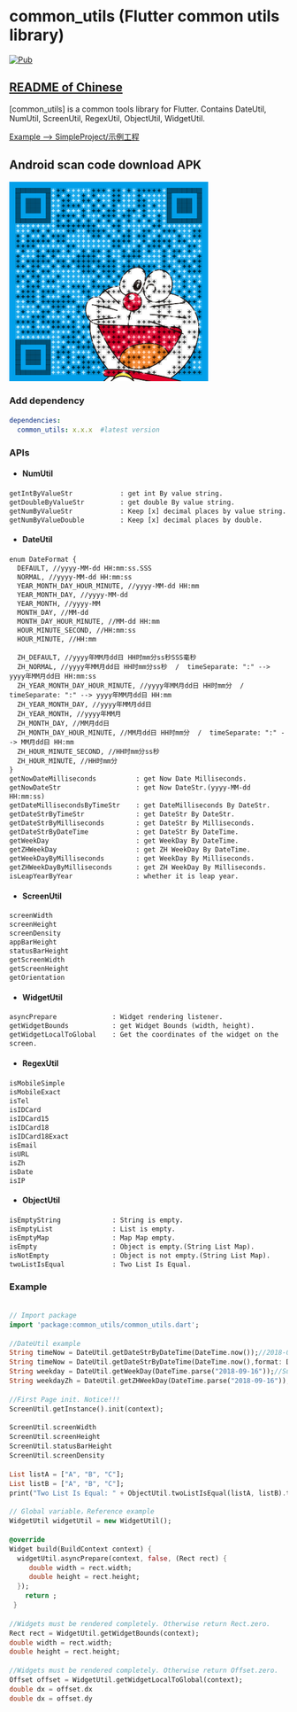# common_utils (Flutter common utils library)

[![Pub](https://img.shields.io/pub/v/common_utils.svg?style=flat-square)](https://pub.dartlang.org/packages/common_utils)

## [README of Chinese][readme-cn]

[common_utils]  is a common tools library for Flutter.
Contains DateUtil, NumUtil, ScreenUtil, RegexUtil, ObjectUtil, WidgetUtil.

[Example --> SimpleProject/示例工程](https://github.com/Sky24n/flutter_demos)

## Android scan code download APK
  ![](https://github.com/Sky24n/LDocuments/blob/master/AppImgs/flutter_demos/qrcode.png)

### Add dependency

```yaml
dependencies:
  common_utils: x.x.x  #latest version
```

### APIs

* #### NumUtil
```
getIntByValueStr            : get int By value string.
getDoubleByValueStr         : get double By value string.
getNumByValueStr            : Keep [x] decimal places by value string.
getNumByValueDouble         : Keep [x] decimal places by double.
```

* #### DateUtil
```
enum DateFormat {
  DEFAULT, //yyyy-MM-dd HH:mm:ss.SSS
  NORMAL, //yyyy-MM-dd HH:mm:ss
  YEAR_MONTH_DAY_HOUR_MINUTE, //yyyy-MM-dd HH:mm
  YEAR_MONTH_DAY, //yyyy-MM-dd
  YEAR_MONTH, //yyyy-MM
  MONTH_DAY, //MM-dd
  MONTH_DAY_HOUR_MINUTE, //MM-dd HH:mm
  HOUR_MINUTE_SECOND, //HH:mm:ss
  HOUR_MINUTE, //HH:mm

  ZH_DEFAULT, //yyyy年MM月dd日 HH时mm分ss秒SSS毫秒
  ZH_NORMAL, //yyyy年MM月dd日 HH时mm分ss秒  /  timeSeparate: ":" --> yyyy年MM月dd日 HH:mm:ss
  ZH_YEAR_MONTH_DAY_HOUR_MINUTE, //yyyy年MM月dd日 HH时mm分  /  timeSeparate: ":" --> yyyy年MM月dd日 HH:mm
  ZH_YEAR_MONTH_DAY, //yyyy年MM月dd日
  ZH_YEAR_MONTH, //yyyy年MM月
  ZH_MONTH_DAY, //MM月dd日
  ZH_MONTH_DAY_HOUR_MINUTE, //MM月dd日 HH时mm分  /  timeSeparate: ":" --> MM月dd日 HH:mm
  ZH_HOUR_MINUTE_SECOND, //HH时mm分ss秒
  ZH_HOUR_MINUTE, //HH时mm分
}
getNowDateMilliseconds          : get Now Date Milliseconds.
getNowDateStr                   : get Now DateStr.(yyyy-MM-dd HH:mm:ss)
getDateMillisecondsByTimeStr    : get DateMilliseconds By DateStr.
getDateStrByTimeStr             : get DateStr By DateStr.
getDateStrByMilliseconds        : get DateStr By Milliseconds.
getDateStrByDateTime            : get DateStr By DateTime.
getWeekDay                      : get WeekDay By DateTime.
getZHWeekDay                    : get ZH WeekDay By DateTime.
getWeekDayByMilliseconds        : get WeekDay By Milliseconds.
getZHWeekDayByMilliseconds      : get ZH WeekDay By Milliseconds.
isLeapYearByYear                : whether it is leap year.
```
* #### ScreenUtil
```
screenWidth
screenHeight
screenDensity
appBarHeight
statusBarHeight
getScreenWidth
getScreenHeight
getOrientation
```

* #### WidgetUtil
```
asyncPrepare              : Widget rendering listener.
getWidgetBounds           : get Widget Bounds (width, height).
getWidgetLocalToGlobal    : Get the coordinates of the widget on the screen.
```

* #### RegexUtil
```
isMobileSimple
isMobileExact
isTel
isIDCard
isIDCard15
isIDCard18
isIDCard18Exact
isEmail
isURL
isZh
isDate
isIP
```

* #### ObjectUtil
```
isEmptyString             : String is empty.
isEmptyList               : List is empty.
isEmptyMap                : Map Map empty.
isEmpty                   : Object is empty.(String List Map).
isNotEmpty                : Object is not empty.(String List Map).
twoListIsEqual            : Two List Is Equal.
```

### Example

``` dart

// Import package
import 'package:common_utils/common_utils.dart';

//DateUtil example
String timeNow = DateUtil.getDateStrByDateTime(DateTime.now());//2018-09-16 23:14:56
String timeNow = DateUtil.getDateStrByDateTime(DateTime.now(),format: DateFormat.ZH_NORMAL);//2018年09月16日 23时16分15秒
String weekday = DateUtil.getWeekDay(DateTime.parse("2018-09-16"));//Sunday
String weekdayZh = DateUtil.getZHWeekDay(DateTime.parse("2018-09-16"));//星期日

//First Page init. Notice!!!
ScreenUtil.getInstance().init(context);

ScreenUtil.screenWidth
ScreenUtil.screenHeight
ScreenUtil.statusBarHeight
ScreenUtil.screenDensity

List listA = ["A", "B", "C"];
List listB = ["A", "B", "C"];
print("Two List Is Equal: " + ObjectUtil.twoListIsEqual(listA, listB).toString());

// Global variable，Reference example
WidgetUtil widgetUtil = new WidgetUtil();

@override
Widget build(BuildContext context) {
  widgetUtil.asyncPrepare(context, false, (Rect rect) {
     double width = rect.width;
     double height = rect.height;
  });
    return ;
 }

//Widgets must be rendered completely. Otherwise return Rect.zero.
Rect rect = WidgetUtil.getWidgetBounds(context);
double width = rect.width;
double height = rect.height;

//Widgets must be rendered completely. Otherwise return Offset.zero.
Offset offset = WidgetUtil.getWidgetLocalToGlobal(context);
double dx = offset.dx  
double dx = offset.dy

```






[readme]: https://github.com/Sky24n/common_utils
[readme-cn]: https://github.com/Sky24n/common_utils/blob/master/README-CN.md



